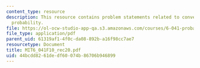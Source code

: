 ```yaml
---
content_type: resource
description: This resource contains problem statements related to convergence and
  probability.
file: https://ol-ocw-studio-app-qa.s3.amazonaws.com/courses/6-041-probabilistic-systems-analysis-and-applied-probability-fall-2010/44bcdd8261dedf60074b86706b946899_MIT6_041F10_rec20.pdf
file_type: application/pdf
parent_uid: 61319af1-4f0c-da08-892b-a16f98cc7ae7
resourcetype: Document
title: MIT6_041F10_rec20.pdf
uid: 44bcdd82-61de-df60-074b-86706b946899
---
```


